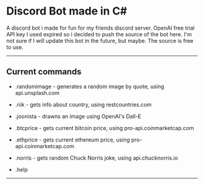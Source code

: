 # Discord Bot made in C#

A discord bot i made for fun for my friends discord server.
OpenAI free trial API key I used expired so i decided to push the source of the bot here.
I'm not sure if I will update this bot in the future, but maybe.
The source is free to use.

***
## Current commands
* .randomimage <quote> - generates a random image by quote, using api.unsplash.com

* .riik <country> - gets info about country, using restcountries.com

* .joonista <quote> - drawns an image using OpenAI's Dall-E

* .btcprice - gets current bitcoin price, using pro-api.coinmarketcap.com

* .ethprice - gets current ethereum price, using pro-api.coinmarketcap.com

* .norris - gets random Chuck Norris joke, using api.chucknorris.io

* .help
***
